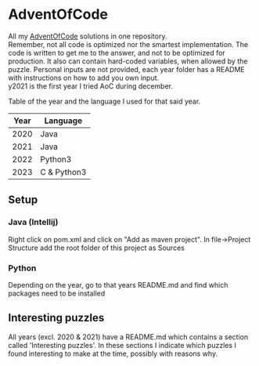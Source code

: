 # AdventOfCode

All my [AdventOfCode](https://adventofcode.com/) solutions in one repository. <br>
Remember, not all code is optimized nor the smartest implementation. The code is written to get me to the answer, 
and not to be optimized for production. It also can contain hard-coded variables, when allowed by the puzzle. 
Personal inputs are not provided, each year folder has a README with instructions on how to add you own input.<br>
y2021 is the first year I tried AoC during december. 

Table of the year and the language I used for that said year.

| Year | Language    |
|------|-------------|
| 2020 | Java        |
| 2021 | Java        |
| 2022 | Python3     |
| 2023 | C & Python3 | 

## Setup

### Java (Intellij)
Right click on pom.xml and click on "Add as maven project". 
In file->Project Structure add the root folder of this project as Sources

### Python
Depending on the year, go to that years README.md and find which packages need to be installed

## Interesting puzzles
All years (excl. 2020 & 2021) have a README.md which contains a section called 'Interesting puzzles'.
In these sections I indicate which puzzles I found interesting to make at the time, possibly with reasons why.